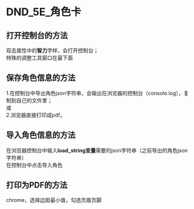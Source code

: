 # DND_5E_角色卡

## 打开控制台的方法
双击属性中的**智力**字样，会打开控制台；<br>
特殊的调整工具窗口在最下面

## 保存角色信息的方法
1.在控制台中导出角色json字符串，会输出在浏览器的控制台（console.log），复制到自己的文件里；<br>
或<br>
2.浏览器直接打印成pdf。

## 导入角色信息的方法
在浏览器控制台中输入**load_string变量**需要的json字符串（之前导出的角色json字符串）<br>
在控制台中点击导入角色

## 打印为PDF的方法
chrome，选择边距最小值，勾选页眉页脚
